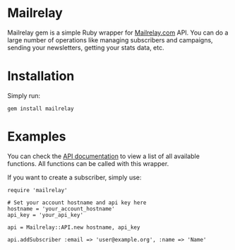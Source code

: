 # Mailrelay

Mailrelay gem is a simple Ruby wrapper for [Mailrelay.com][2] API. You can do a large number of operations like managing subscribers and campaigns, sending your newsletters, getting your stats data, etc.

# Installation

Simply run:

    gem install mailrelay
    
# Examples

You can check the [API documentation][1] to view a list of all available functions. All functions can be called with this wrapper.

If you want to create a subscriber, simply use:

    require 'mailrelay'

    # Set your account hostname and api key here
    hostname = 'your_account_hostname'
    api_key = 'your_api_key'

    api = Mailrelay::API.new hostname, api_key

    api.addSubscriber :email => 'user@example.org', :name => 'Name'

[1]: http://mailrelay.com/en/api
[2]: http://mailrelay.com
